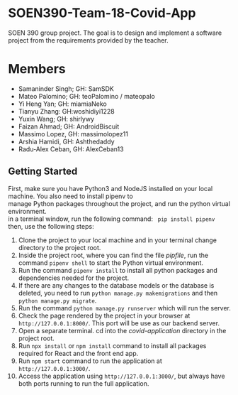 # SOEN390-Team-18-Covid-App
SOEN 390 group project. The goal is to design and implement a software project from the requirements provided by the teacher.


# Members
- Samaninder Singh; GH: SamSDK
- Mateo Palomino; GH: teoPalomino / mateopalo
- Yi Heng Yan; GH: miamiaNeko
- Tianyu Zhang: GH:woshidiyi1228
- Yuxin Wang; GH: shirlywy
- Faizan Ahmad; GH: AndroidBiscuit
- Massimo Lopez, GH: massimolopez11
- Arshia Hamidi, GH: Ashthedaddy
- Radu-Alex Ceban, GH: AlexCeban13

## Getting Started
 First, make sure you have Python3 and NodeJS installed on your local machine. You also need to install pipenv to <br>
 manage Python packages throughout the project, and run the python virtual environment.<br>
 in a terminal window, run the following command: ` pip install pipenv` then, use the following steps: <br>
 1. Clone the project to your local machine and in your terminal change directory to the project root.
 2. Inside the project root, where you can find the file _pipfile_, run the command `pipenv shell` to start the Python virtual environment.
 3. Run the command `pipenv install` to install all python packages and dependencies needed for the project.
 4. If there are any changes to the database models or the database is deleted, you need to run `python manage.py makemigrations` 
    and then `python manage.py migrate`.
 5. Run the command `python manage.py runserver` which will run the server.
 6. Check the page rendered by the project in your browser at `http://127.0.0.1:8000/`. This port will be use as our backend server.
 7. Open a separate terminal. cd into the _covid-application_ directory in the project root.
 8. Run `npx install` or `npm install` command to install all packages required for React and the front end app.
 9. Run `npm start` command to run the application at `http://127.0.0.1:3000/`.
 10. Access the application using `http://127.0.0.1:3000/`, but always have both ports running to run the full application.
